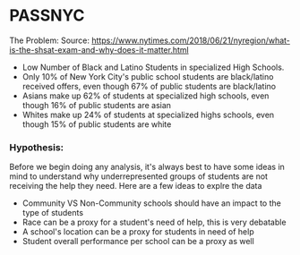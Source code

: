 # PASSNYC



The Problem: 
Source: https://www.nytimes.com/2018/06/21/nyregion/what-is-the-shsat-exam-and-why-does-it-matter.html

- Low Number of Black and Latino Students in specialized High Schools.
- Only 10% of New York City's public school students are black/latino received offers, even though 67% of public students are black/latino
- Asians make up 62% of students at specialized high schools, even though 16% of public students are asian
- Whites make up 24% of students at specialized highs schools, even though 15% of public students are white

### Hypothesis: 

Before we begin doing any analysis, it's always best to have some ideas in mind to understand why underrepresented groups of students are not receiving the help they need. Here are a few ideas to explre the data

- Community VS Non-Community schools should have an impact to the type of students
- Race can be a proxy for a student's need of help, this is very debatable
- A school's location can be a proxy for students in need of help
- Student overall performance per school can be a proxy as well
